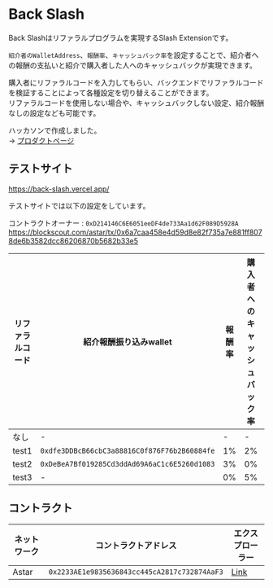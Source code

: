 # Back Slash

Back Slashはリファラルプログラムを実現するSlash Extensionです。  

`紹介者のWalletAddress`、`報酬率`、`キャッシュバック率`を設定することで、紹介者への報酬の支払いと紹介で購入者した人へのキャッシュバックが実現できます。  

購入者にリファラルコードを入力してもらい、バックエンドでリファラルコードを検証することによって各種設定を切り替えることができます。  
リファラルコードを使用しない場合や、キャッシュバックしない設定、紹介報酬なしの設定なども可能です。

ハッカソンで作成しました。  
-> [プロダクトページ](https://app.akindo.io/communities/mVE6QvgdZsNQ9NMA/products/Nmv64W7WlUdxAWQe8)


## テストサイト
https://back-slash.vercel.app/

テストサイトでは以下の設定をしています。

コントラクトオーナー : `0xD214146C6E6051eeDF4de733Aa1d62F089D5928A`
https://blockscout.com/astar/tx/0x6a7caa458e4d59d8e82f735a7e881ff8078de6b3582dcc86206870b5682b33e5

| リファラルコード | 紹介報酬振り込みwallet | 報酬率 | 購入者へのキャッシュバック率 | 実行tx例
| ------------- | ------------- | ------------- | ------------- |  ------------- | 
| なし  | - | - | - | [Link](https://blockscout.com/astar/tx/0x6a7caa458e4d59d8e82f735a7e881ff8078de6b3582dcc86206870b5682b33e5) |
| test1 | `0xdfe3DDBcB66cbC3a88816C0f876F76b2B60884fe` | 1% | 2% | [Link](https://blockscout.com/astar/tx/0x26fd96ce204d7e10fd7ef6205cab774165a069857b95f986d20fc8f9664cc84c) |　
| test2 | `0xDeBeA7Bf019285Cd3ddAd69A6aC1c6E5260d1083` | 3% | 0% | [Link](https://blockscout.com/astar/tx/0x76055ec8378720d2bfca63d5c5fdb6c592aadc8405520f265ca2da5611438316)　|
| test3 | - | 0% | 5% | [Link](https://blockscout.com/astar/tx/0x4fc0fdf4a6e8fc1f1b5f2348e446cafc2abaf15c3fc8c56a3ed8fa76b16d89b9) |

## コントラクト

| ネットワーク | コントラクトアドレス | エクスプローラー | 
| ------------- | ------------- | ------------- | 
| Astar  | `0x2233AE1e9835636843cc445cA2817c732874AaF3` | [Link](https://blockscout.com/astar/address/0x2233AE1e9835636843cc445cA2817c732874AaF3)  | 
